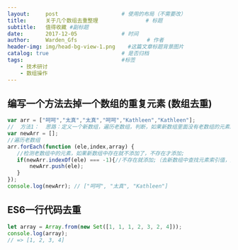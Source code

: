 ```yaml
---
layout:     post                    # 使用的布局（不需要改）
title:      关于几个数组去重整理               # 标题 
subtitle:   值得收藏 #副标题
date:       2017-12-05              # 时间
author:     Warden_Gfs                      # 作者
header-img: img/head-bg-view-1.png    #这篇文章标题背景图片
catalog: true                       # 是否归档
tags:                               #标签
    - 技术研讨
    - 数组操作
---
```


## 编写一个方法去掉一个数组的重复元素 (数组去重)
>
```javascript
var arr = ["呵呵","太真","太真","呵呵","Kathleen","Kathleen"];
//  方法1：  思路：定义一个新数组，遍历老数组，判断，如果新数组里面没有老数组的元素就添加，否则就不添加；
var newArr = [];
//遍历老数组
arr.forEach(function (ele,index,array) {
   //检测老数组中的元素，如果新数组中存在就不添加了，不存在才添加;
   if(newArr.indexOf(ele) === -1){//不存在就添加;（去新数组中查找元素索引值，如果为-1就是没有）
       newArr.push(ele);
   }
});
console.log(newArr); // ["呵呵", "太真", "Kathleen"]
```
## ES6一行代码去重

>
```javascript
let array = Array.from(new Set([1, 1, 1, 2, 3, 2, 4]));
console.log(array);
// => [1, 2, 3, 4]
```